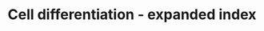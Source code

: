 ---
annotations:
- id: PW:0000650
  parent: signaling pathway
  type: Pathway Ontology
  value: signaling pathway pertinent to development
authors:
- Khanspers
- MaintBot
- MartijnVanIersel
- Jmelius
- Mkutmon
- Marvin M2
- Eweitz
communities:
- CIRM_Related
description: Proteins and miRNAs associated with major cell type differentiation pathways.  Proteins
  on this pathway have targeted assays available via the [https://assays.cancer.gov/available_assays?wp_id=WP2023
  CPTAC Assay Portal]
last-edited: 2021-05-22
ndex: a821ea5a-8b63-11eb-9e72-0ac135e8bacf
organisms:
- Homo sapiens
redirect_from:
- /index.php/Pathway:WP2023
- /instance/WP2023
revision: null
schema-jsonld:
- '@context': https://schema.org/
  '@id': https://wikipathways.github.io/pathways/WP2023.html
  '@type': Dataset
  creator:
    '@type': Organization
    name: WikiPathways
  description: Proteins and miRNAs associated with major cell type differentiation
    pathways.  Proteins on this pathway have targeted assays available via the [https://assays.cancer.gov/available_assays?wp_id=WP2023
    CPTAC Assay Portal]
  keywords:
  - '?'
  - ELK2
  - EZH2
  - HDAC5
  - ID2
  - KLF4
  - LEFTY1
  - LEFTY2
  - MEF2A
  - MEF2B
  - MEF2C
  - MEF2D
  - MIR1-1
  - MIR106A
  - MIR109
  - MIR122
  - MIR124-1
  - MIR128-1
  - MIR133A1
  - MIR133A2
  - MIR133B
  - MIR143
  - MIR145
  - MIR146A
  - MIR146B
  - MIR150
  - MIR155
  - MIR16-1
  - MIR16-2
  - MIR17
  - MIR181A1
  - MIR181A2
  - MIR181B1
  - MIR181B2
  - MIR181C
  - MIR181D
  - MIR192
  - MIR199A1
  - MIR199A2
  - MIR203
  - MIR206
  - MIR20A
  - MIR214
  - MIR221
  - MIR222
  - MIR223
  - MIR24-1
  - MIR24-2
  - MIR26A1
  - MIR26A2
  - MIR2861
  - MIR296
  - MIR302A
  - MIR302B
  - MIR302C
  - MIR302D
  - MIR302E
  - MIR451A
  - MIR486-1
  - MIR486-2
  - MIR9-1
  - MIR9-2
  - MIR9-3
  - MYOD1
  - OCT4
  - PAX7
  - RUNX2
  - SOX2
  - SRF
  - STAT3
  - TGF-beta
  - TLX1
  - TLX2
  - TLX3
  license: CC0
  name: Cell differentiation - expanded index
seo: CreativeWork
title: Cell differentiation - expanded index
wpid: WP2023
---